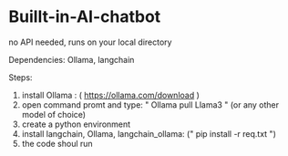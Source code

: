 # Buillt-in-AI-chatbot
no API needed, runs on your local directory

Dependencies:
Ollama, langchain

Steps:
1. install Ollama : ( https://ollama.com/download )
2. open command promt and type: " Ollama pull Llama3 " (or any other model of choice)
3. create a python environment
4. install langchain, Ollama, langchain_ollama: (" pip install -r req.txt ")
5. the code shoul run
